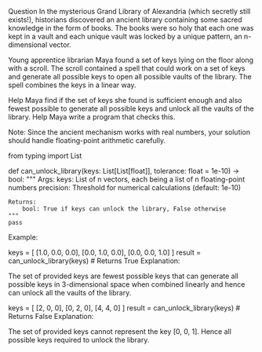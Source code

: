Question
In the mysterious Grand Library of Alexandria (which secretly still exists!), historians discovered an ancient library containing some sacred knowledge in the form of books. The books were so holy that each one was kept in a vault and each unique vault was locked by a unique pattern, an n-dimensional vector.

Young apprentice librarian Maya found a set of keys lying on the floor along with a scroll. The scroll contained a spell that could work on a set of keys and generate all possible keys to open all possible vaults of the library. The spell combines the keys in a linear way.

Help Maya find if the set of keys she found is sufficient enough and also fewest possible to generate all possible keys and unlock all the vaults of the library. Help Maya write a program that checks this.

Note: Since the ancient mechanism works with real numbers, your solution should handle floating-point arithmetic carefully.

from typing import List

def can_unlock_library(keys: List[List[float]], tolerance: float = 1e-10) -> bool:
    """
    Args:
        keys: List of n vectors, each being a list of n floating-point numbers
        precision: Threshold for numerical calculations (default: 1e-10)

    Returns:
        bool: True if keys can unlock the library, False otherwise
    """
    pass
Example:

keys = [
    [1.0, 0.0, 0.0],
    [0.0, 1.0, 0.0],
    [0.0, 0.0, 1.0]
]
result = can_unlock_library(keys)  # Returns True
Explanation:

The set of provided keys are fewest possible keys that can generate all possible keys in 3-dimensional space when combined linearly and hence can unlock all the vaults of the library.

keys = [
    [2, 0, 0],
    [0, 2, 0],
    [4, 4, 0]
]
result = can_unlock_library(keys)  # Returns False
Explanation:

The set of provided keys cannot represent the key [0, 0, 1]. Hence all possible keys required to unlock the library.